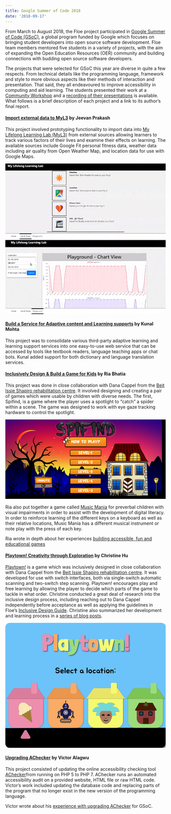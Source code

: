 ```yaml
---
title: Google Summer of Code 2018
date: '2018-09-17'
---
```


From March to August 2018, the Floe project participated in
[Google Summer of Code (GSoC)](https://summerofcode.withgoogle.com/organizations/6584170814373888/#projects),
a global program funded by Google which focuses on bringing student developers into open source
software development. Floe team members mentored five students in a variety of projects, with the
aim of expanding the Open Education Resources (OER) community and building connections with budding
open source software developers.

The projects that were selected for GSoC this year are diverse in quite a few respects. From
technical details like the programming language, framework and style to more obvious aspects like
their methods of interaction and presentation. That said, they all endeavoured to improve
accessibility in computing and aid learning. The students presented their work at a
[Community Workshop](https://wiki.fluidproject.org/display/fluid/Community+workshops)
and a [recording of their presentations](https://idrc.cachefly.net/wiki.fluidproject.org/videos/IDRC_CommunityWorkshop_GoogleSummerOfCode_StudentPresentations_2018-08-15.mp4)
is available. What follows is a brief description of each project and a link to its author’s final report.

#### [Import external data to MyL3](https://summerofcode.withgoogle.com/archive/2018/projects/5924252133883904/) by Jeevan Prakash</h4>

This project involved prototyping functionality to import data into
[My Lifelong Learning Lab (MyL3)](https://wiki.fluidproject.org/x/CQHBAg)
from external sources allowing learners to track various factors of their lives and examine their
effects on learning. The available sources include Google Fit personal fitness data, weather data
including air quality from Open Weather Map, and location data for use with Google Maps.

<img src="images/myl3-gsoc-quicknotes.jpg" alt="MyL3 Quick Note icons for Weather, Location,
 Fitness Data and Air Quality"/>
<img src="images/myl3-gsoc-playground.jpg" alt="MyL3 Playground line graph chart of various
 factors being tracked over time"/>

#### [Build a Service for Adaptive content and Learning supports](https://summerofcode.withgoogle.com/archive/2018/projects/4917819695169536/) by Kunal Mohta

This project was to consolidate various third-party adaptive learning and learning support services
into one easy-to-use web service that can be accessed by tools like textbook readers, language
teaching apps or chat bots. Kunal added support for both dictionary and language translation services.

#### [Inclusively Design & Build a Game for Kids](https://summerofcode.withgoogle.com/archive/2018/projects/4632759091855360/) by Ria Bhatia

This project was done in close collaboration with Dana Cappel from the
[Beit Issie Shapiro rehabilitation centre](https://en.beitissie.org.il).
It involved designing and creating a pair of games which were usable by children with diverse needs.
The first, Spifind, is a game where the player uses a spotlight to “catch” a spider within a scene.
The game was designed to work with eye gaze tracking hardware to control the spotlight.

<img src="images/Spifind.png" alt="Spifind Video
Game Splash Screen"/>

Ria also put together a game called [Music Mania](https://build.fluidproject.org/lab/music-mania/)
for preverbal children with visual impairments in order to assist with the development of digital
literacy. In order to reinforce learning of the different keys on a keyboard as well as their
relative locations, Music Mania has a different musical instrument or note play with the press of
each key.

Ria wrote in depth about her experiences
[building accessible, fun and educational games](https://snow.idrc.ocadu.ca/articles/gsoc/)

#### [Playtown! Creativity through Exploration](https://summerofcode.withgoogle.com/archive/2018/projects/5783910386499584/) by Christine Hu

[Playtown!](https://build.fluidproject.org/lab/playtown/) is a game which was inclusively
designed in close collaboration with Dana Cappel from the
[Beit Issie Shapiro rehabilitation centre](https://en.beitissie.org.il).
It was developed for use with switch interfaces, both via single-switch automatic scanning and
two-switch step scanning. Playtown! encourages play and free learning by allowing the player to
decide which parts of the game to tackle in what order. Christine conducted a great deal of research
into the inclusive design process, including reaching out to Dana Cappel independently before
acceptance as well as applying the guidelines in Floe’s [Inclusive Design Guide](https://guide.inclusivedesign.ca/index.html). Christine also
summarized her development and learning process in a
[series of blog posts](http://blog.christinehu.org/).

<img src="images/Playtown.jpg" alt="Playtown
Video Game Menue Screen"/>

#### [Upgrading AChecker](https://summerofcode.withgoogle.com/archive/2018/projects/6021790975393792/) by Victor Alagwu

This project consisted of updating the online accessibility checking tool
[AChecker](https://achecker.ca/checker/index.php)from running on
PHP 5 to PHP 7. AChecker runs an automated accessibility audit on a provided website, HTML file or
raw HTML code. Victor’s work included updating the database code and replacing parts of the program
that no longer exist in the new version of the programming language.

Victor wrote about his [experience with upgrading AChecker](https://medium.com/@Victoralagwu/the-journey-as-a-gsocer-upgrading-achecker-week-1-15ed9f1b2fb0) for GSoC.
